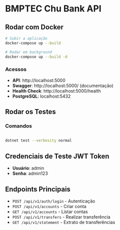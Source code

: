 # BMPTEC Chu Bank API

## Rodar com Docker

```bash
# Subir a aplicação
docker-compose up --build

# Rodar em background
docker-compose up --build -d

```

### Acessos
- **API**: http://localhost:5000
- **Swagger**: http://localhost:5000/ (documentação)
- **Health Check**: http://localhost:5000/health
- **PostgreSQL**: localhost:5432

## Rodar os Testes

### Comandos
```bash

dotnet test --verbosity normal
```

## Credenciais de Teste JWT Token
- **Usuário**: admin
- **Senha**: admin123

## Endpoints Principais

- `POST /api/v1/auth/login` - Autenticação
- `POST /api/v1/accounts` - Criar conta
- `GET /api/v1/accounts` - Listar contas
- `POST /api/v1/transfers` - Realizar transferência
- `GET /api/v1/statement` - Extrato de transferências
